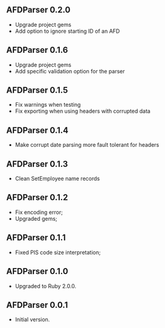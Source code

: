 ## AFDParser 0.2.0 ##

*   Upgrade project gems
*   Add option to ignore starting ID of an AFD

## AFDParser 0.1.6 ##

*   Upgrade project gems
*   Add specific validation option for the parser

## AFDParser 0.1.5 ##

*   Fix warnings when testing
*   Fix exporting when using headers with corrupted data

## AFDParser 0.1.4 ##

*   Make corrupt date parsing more fault tolerant for headers

## AFDParser 0.1.3 ##

*   Clean SetEmployee name records

## AFDParser 0.1.2 ##

*   Fix encoding error;
*   Upgraded gems;

## AFDParser 0.1.1 ##

*   Fixed PIS code size interpretation;

## AFDParser 0.1.0 ##

*   Upgraded to Ruby 2.0.0.

## AFDParser 0.0.1 ##

*   Initial version.
